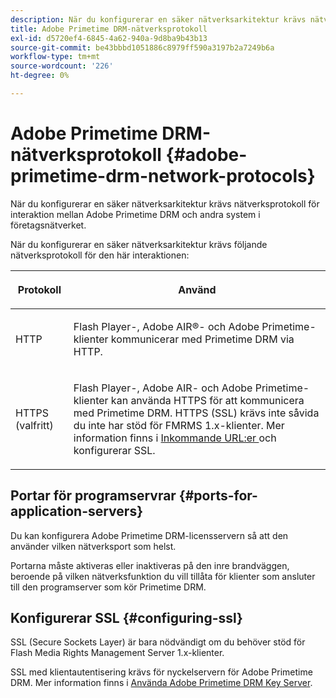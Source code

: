 ```yaml
---
description: När du konfigurerar en säker nätverksarkitektur krävs nätverksprotokoll för interaktion mellan Adobe Primetime DRM och andra system i företagsnätverket.
title: Adobe Primetime DRM-nätverksprotokoll
exl-id: d5720ef4-6845-4a62-940a-9d8ba9b43b13
source-git-commit: be43bbbd1051886c8979ff590a3197b2a7249b6a
workflow-type: tm+mt
source-wordcount: '226'
ht-degree: 0%

---
```


# Adobe Primetime DRM-nätverksprotokoll {#adobe-primetime-drm-network-protocols}

När du konfigurerar en säker nätverksarkitektur krävs nätverksprotokoll för interaktion mellan Adobe Primetime DRM och andra system i företagsnätverket.

När du konfigurerar en säker nätverksarkitektur krävs följande nätverksprotokoll för den här interaktionen:

<table frame="all" colsep="1" rowsep="1" class="+ topic/table adobe-d/table " id="table_itc_33z_n4"> 
 <thead class="- topic/thead "> 
  <tr rowsep="1" class="- topic/row "> 
   <th colname="1" class="- topic/entry entry"> <p class="- topic/p ">Protokoll </p> </th> 
   <th colname="2" class="- topic/entry entry"> <p class="- topic/p ">Använd </p> </th> 
  </tr> 
 </thead>
 <tbody class="- topic/tbody "> 
  <tr rowsep="1" class="- topic/row "> 
   <td colname="1" class="- topic/entry "> <p class="- topic/p ">HTTP </p> </td> 
   <td colname="2" class="- topic/entry "> <p class="- topic/p ">Flash Player-, Adobe AIR®- och Adobe Primetime-klienter kommunicerar med Primetime DRM via HTTP. </p> </td> 
  </tr> 
  <tr rowsep="0" class="- topic/row "> 
   <td colname="1" class="- topic/entry "> <p class="- topic/p ">HTTPS (valfritt) </p> </td> 
   <td colname="2" class="- topic/entry "> <p class="- topic/p ">Flash Player-, Adobe AIR- och Adobe Primetime-klienter kan använda HTTPS för att kommunicera med Primetime DRM. HTTPS (SSL) krävs inte såvida du inte har stöd för FMRMS 1.x-klienter. Mer information finns i <a href="../../secure-deployment-guidelines/overview/network-topology-firewall-rules.md" format="dita" scope="local"> Inkommande URL:er </a> och konfigurerar SSL. </p> </td> 
  </tr> 
 </tbody> 
</table>

## Portar för programservrar {#ports-for-application-servers}

Du kan konfigurera Adobe Primetime DRM-licensservern så att den använder vilken nätverksport som helst.

Portarna måste aktiveras eller inaktiveras på den inre brandväggen, beroende på vilken nätverksfunktion du vill tillåta för klienter som ansluter till den programserver som kör Primetime DRM.

## Konfigurerar SSL {#configuring-ssl}

SSL (Secure Sockets Layer) är bara nödvändigt om du behöver stöd för Flash Media Rights Management Server 1.x-klienter.

SSL med klientautentisering krävs för nyckelservern för Adobe Primetime DRM. Mer information finns i [Använda Adobe Primetime DRM Key Server](../../using-the-drm-key-server/requirements.md).
